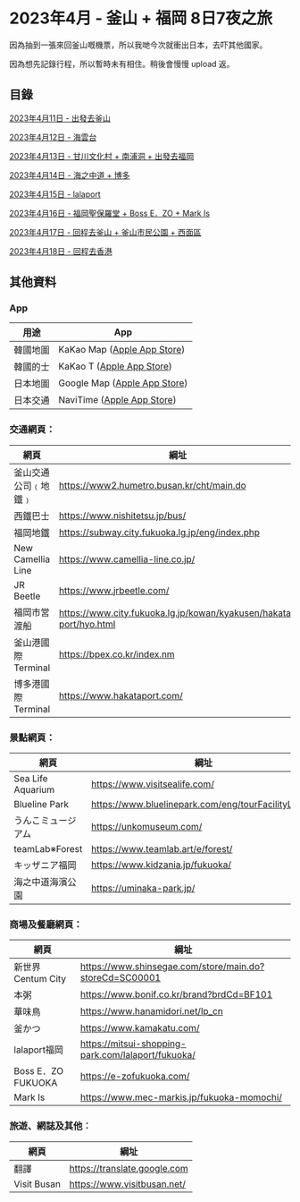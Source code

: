 # 2023年4月 - 釜山 + 福岡 8日7夜之旅

因為抽到一張來回釜山嘅機票，所以我哋今次就衝出日本，去吓其他國家。

因為想先記錄行程，所以暫時未有相住。稍後會慢慢 upload 返。

## 目錄

[2023年4月11日 - 出發去釜山](https://github.com/carlosclk/trips/blob/main/2023-04_Busan_n_Fukuoka/2023-04-11.md)

[2023年4月12日 - 海雲台](https://github.com/carlosclk/trips/blob/main/2023-04_Busan_n_Fukuoka/2023-04-12.md)

[2023年4月13日 - 甘川文化村 + 南浦洞 + 出發去福岡](https://github.com/carlosclk/trips/blob/main/2023-04_Busan_n_Fukuoka/2023-04-13.md)

[2023年4月14日 - 海之中道 + 博多](https://github.com/carlosclk/trips/blob/main/2023-04_Busan_n_Fukuoka/2023-04-14.md)

[2023年4月15日 - lalaport](https://github.com/carlosclk/trips/blob/main/2023-04_Busan_n_Fukuoka/2023-04-15.md)

[2023年4月16日 - 福岡聖保羅堂 + Boss E．ZO + Mark Is](https://github.com/carlosclk/trips/blob/main/2023-04_Busan_n_Fukuoka/2023-04-16.md)

[2023年4月17日 - 回程去釜山 + 釜山市民公園 + 西面區](https://github.com/carlosclk/trips/blob/main/2023-04_Busan_n_Fukuoka/2023-04-17.md)

[2023年4月18日 - 回程去香港](https://github.com/carlosclk/trips/blob/main/2023-04_Busan_n_Fukuoka/2023-04-18.md)

## 其他資料

### App
|用途|App|
|--|--|
|韓國地圖|KaKao Map ([Apple App Store](https://apps.apple.com/us/app/kakaomap-korea-no-1-map/id304608425))|
|韓國的士|KaKao T ([Apple App Store](https://apps.apple.com/us/app/kakao-t/id981110422))|
|日本地圖|Google Map ([Apple App Store](https://apps.apple.com/us/app/google-maps/id585027354))|
|日本交通|NaviTime ([Apple App Store](https://apps.apple.com/tw/app/%E4%B9%97%E6%8F%9Bnavitime-%E9%9B%BB%E8%BB%8A-%E3%83%90%E3%82%B9%E3%81%AE%E4%B9%97%E3%82%8A%E6%8F%9B%E3%81%88%E5%B0%82%E7%94%A8/id528532387))|

### 交通網頁：
|網頁|綱址|
|--|--|
|釜山交通公司﹙地鐵﹚|https://www2.humetro.busan.kr/cht/main.do|
|西鐵巴士|https://www.nishitetsu.jp/bus/|
|福岡地鐵|https://subway.city.fukuoka.lg.jp/eng/index.php|
|New Camellia Line|https://www.camellia-line.co.jp/|
|JR Beetle|https://www.jrbeetle.com/|
|福岡市営渡船|https://www.city.fukuoka.lg.jp/kowan/kyakusen/hakata-port/hyo.html|
|釜山港國際 Terminal|https://bpex.co.kr/index.nm|
|博多港國際 Terminal|https://www.hakataport.com/|

### 景點網頁：
|網頁|綱址|
|--|--|
|Sea Life Aquarium|https://www.visitsealife.com/|
|Blueline Park|https://www.bluelinepark.com/eng/tourFacilityList.do|
|うんこミュージアム|https://unkomuseum.com/|
|teamLab※Forest|https://www.teamlab.art/e/forest/|
|キッザニア福岡|https://www.kidzania.jp/fukuoka/|
|海之中道海濱公園|https://uminaka-park.jp/|

### 商場及餐廳網頁：
|網頁|綱址|
|--|--|
|新世界 Centum City|https://www.shinsegae.com/store/main.do?storeCd=SC00001|
|本粥|https://www.bonif.co.kr/brand?brdCd=BF101|
|華味鳥|https://www.hanamidori.net/lp_cn|
|釜かつ|https://www.kamakatu.com/|
|lalaport福岡|https://mitsui-shopping-park.com/lalaport/fukuoka/|
|Boss E．ZO FUKUOKA|https://e-zofukuoka.com/|
|Mark Is|https://www.mec-markis.jp/fukuoka-momochi/|

### 旅遊、網誌及其他︰
|網頁|綱址|
|--|--|
|翻譯|https://translate.google.com|
|Visit Busan|https://www.visitbusan.net/|
